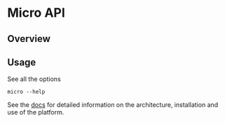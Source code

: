 # Micro  API

## Overview


## Usage

See all the options

```
micro --help
```

See the [docs](https://micro.mu/docs/) for detailed information on the architecture, installation and use of the platform.
